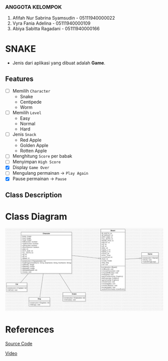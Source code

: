 ### ANGGOTA KELOMPOK
1. Afifah Nur Sabrina Syamsudin - 05111940000022
2. Vyra Fania Adelina - 05111940000109
3. Abiya Sabitta Ragadani - 05111940000166

# SNAKE
- Jenis dari aplikasi yang dibuat adalah **Game**.

## Features
- [ ] Memilih `Character`
  - Snake
  - Centipede
  - Worm
- [ ] Memilih `Level`
  - Easy
  - Normal
  - Hard
- [ ] Jenis `Snack`
  - Red Apple
  - Golden Apple
  - Rotten Apple
- [ ] Menghitung `Score` per babak
- [ ] Menyimpan `High Score`
- [x] Display `Game Over`
- [ ] Mengulang permainan -> `Play Again`
- [x] Pause permainan -> `Pause` 

## Class Description

# Class Diagram
![ClassDiagram](https://github.com/abiyasabitta/PBO/blob/main/Final%20Project/Screenshot/ClassDiagram_Snake.jpeg)

# References
[Source Code](http://zetcode.com/javagames/snake/)

[Video](https://www.youtube.com/watch?v=bI6e6qjJ8JQ)

